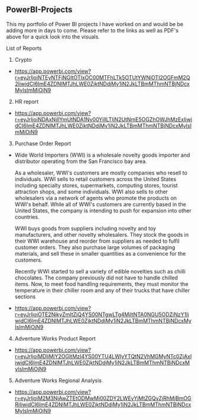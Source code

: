 ## PowerBI-Projects
This my portfolio of Power BI projects I have worked on and would be be adding more in days to come. Please refer to the links as well as PDF's above for a quick look into the visuals.

List of Reports

1. Crypto 

- https://app.powerbi.com/view?r=eyJrIjoiNTEyNTFjNGItOTIxOC00MTFhLTk5OTUtYWNiOTI2OGFmM2Q2IiwidCI6ImE4ZDNlMTJhLWE0ZjktNDdjMy1iN2JkLTBmMThmNTBjNDcxMyIsImMiOjN9


2. HR report


- https://app.powerbi.com/view?r=eyJrIjoiNDAxNjllYmUtNDA1Ny00YjllLTljN2UtNmE5OGZhOWJhMzExIiwidCI6ImE4ZDNlMTJhLWE0ZjktNDdjMy1iN2JkLTBmMThmNTBjNDcxMyIsImMiOjN9


3. Purchase Order Report

- Wide World Importers (WWI) is a wholesale novelty goods importer and distributor operating from the San Francisco bay area.

  As a wholesaler, WWI's customers are mostly companies who resell to individuals. WWI sells to retail customers across the United States including specialty stores, supermarkets,   computing stores, tourist attraction shops, and some individuals. WWI also sells to other wholesalers via a network of agents who promote the products on WWI's behalf. While all   of WWI's customers are currently based in the United States, the company is intending to push for expansion into other countries.

  WWI buys goods from suppliers including novelty and toy manufacturers, and other novelty wholesalers. They stock the goods in their WWI warehouse and reorder from suppliers as     needed to fulfil customer orders. They also purchase large volumes of packaging materials, and sell these in smaller quantities as a convenience for the customers.

  Recently WWI started to sell a variety of edible novelties such as chilli chocolates. The company previously did not have to handle chilled items. Now, to meet food handling       requirements, they must monitor the temperature in their chiller room and any of their trucks that have chiller sections
  
- https://app.powerbi.com/view?r=eyJrIjoiOTE2NjkyZmItZjQ4YS00NTgwLTg4MjItNTA0NGU5ODZiNzY1IiwidCI6ImE4ZDNlMTJhLWE0ZjktNDdjMy1iN2JkLTBmMThmNTBjNDcxMyIsImMiOjN9


4. Adventure Works Product Report

- https://app.powerbi.com/view?r=eyJrIjoiMDliMjY2OGItMzI4YS00YTU4LWIyYTQtN2VhMGMyNTc0ZjAxIiwidCI6ImE4ZDNlMTJhLWE0ZjktNDdjMy1iN2JkLTBmMThmNTBjNDcxMyIsImMiOjN9


5. Adventure Works Regional Analysis

- https://app.powerbi.com/view?r=eyJrIjoiM2M3NjAwZTEtODMwMi00ZDY2LWEyYjMtZGQyZjRhMjBmOGRiIiwidCI6ImE4ZDNlMTJhLWE0ZjktNDdjMy1iN2JkLTBmMThmNTBjNDcxMyIsImMiOjN9
  

